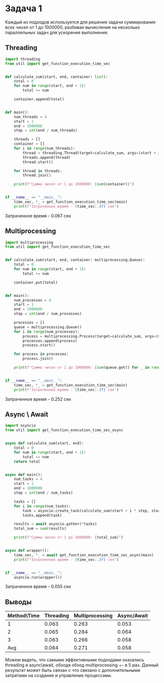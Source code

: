 # Задача 1
Каждый из подходов используется для решения задачи суммирования всех чисел от 1 до 1000000, разбивая вычисления на несколько параллельных задач для ускорения выполнения.

## Threading

```python
import threading
from util import get_function_execution_time_sec


def calculate_sum(start, end, container: list):
    total = 0
    for num in range(start, end + 1):
        total += num

    container.append(total)


def main():
    num_threads = 4
    start = 1
    end = 1000000
    step = int(end / num_threads)

    threads = []
    container = []
    for i in range(num_threads):
        thread = threading.Thread(target=calculate_sum, args=(start + i * step, start + (i + 1) * step - 1, container))
        threads.append(thread)
        thread.start()

    for thread in threads:
        thread.join()

    print(f"Сумма чисел от 1 до 1000000: {sum(container)}")


if __name__ == "__main__":
    time_sec, *_ = get_function_execution_time_sec(main)
    print(f"Затраченное время - {time_sec:.3f} сек")
```
Затраченное время - 0.067 сек

## Multiprocessing

```python
import multiprocessing
from util import get_function_execution_time_sec


def calculate_sum(start, end, container: multiprocessing.Queue):
    total = 0
    for num in range(start, end + 1):
        total += num

    container.put(total)


def main():
    num_processes = 4
    start = 1
    end = 1000000
    step = int(end / num_processes)

    processes = []
    queue = multiprocessing.Queue()
    for i in range(num_processes):
        process = multiprocessing.Process(target=calculate_sum, args=(start + i * step, start + (i + 1) * step - 1, queue))
        processes.append(process)
        process.start()

    for process in processes:
        process.join()

    print(f"Сумма чисел от 1 до 1000000: {sum(queue.get() for _ in range(num_processes))}")


if __name__ == "__main__":
    time_sec, *_ = get_function_execution_time_sec(main)
    print(f"Затраченное время - {time_sec:.3f} сек")
```
Затраченное время - 0.252 сек

## Async \ Await

```python
import asyncio
from util import get_function_execution_time_sec_async


async def calculate_sum(start, end):
    total = 0
    for num in range(start, end + 1):
        total += num
    return total


async def main():
    num_tasks = 4
    start = 1
    end = 1000000
    step = int(end / num_tasks)

    tasks = []
    for i in range(num_tasks):
        task = asyncio.create_task(calculate_sum(start + i * step, start + (i + 1) * step - 1))
        tasks.append(task)

    results = await asyncio.gather(*tasks)
    total_sum = sum(results)

    print(f"Сумма чисел от 1 до 1000000: {total_sum}")


async def wrapper():
    time_sec, *_ = await get_function_execution_time_sec_async(main)
    print(f"Затраченное время - {time_sec:.3f} сек")


if __name__ == "__main__":
    asyncio.run(wrapper())
```
Затраченное время - 0.055 сек

## Выводы

| Method\Time | Threading | Multiprocessing | Async/Await |
|-------------|-----------|-----------------|-------------|
| 1           | 0.063     | 0.263           | 0.053       |
| 2           | 0.065     | 0.284           | 0.064       |
| 3           | 0.063     | 0.266           | 0.058       |
| Avg         | 0.064     | 0.271           | 0.058       |

Можем видеть, что самыми эффективными подходами оказались threading и async\await, обходя обход multiprocessing +- в 5 раз.
Данный результат может быть связан с что связано с дополнительными затратами на создание и управление процессами.